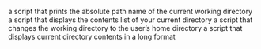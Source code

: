 a script that prints the absolute path name of the current working directory
a script that displays the contents list of your current directory
a script that changes the working directory to the user’s home directory
a script that displays current directory contents in a long format
